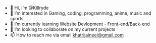 - 👋 Hi, I’m @Killryde
- 👀 I’m interested in Gaming, coding, programming, anime, music and sports
- 🌱 I’m currently learning Website Devlopment - Front-end/Back-end
- 💞️ I’m looking to collaborate on my current projects
- 📫 How to reach me via email khatrijaineel@gmail.com

<!---
Killryde/Killryde is a ✨ special ✨ repository because its `README.md` (this file) appears on your GitHub profile.
You can click the Preview link to take a look at your changes.
--->
